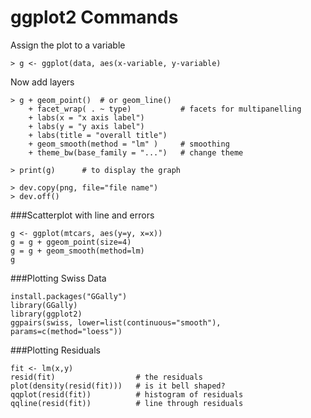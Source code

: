 # ggplot2 Commands

Assign the plot to a variable
```{R}
> g <- ggplot(data, aes(x-variable, y-variable)
```

Now add layers
```{R}
> g + geom_point()  # or geom_line()
    + facet_wrap( . ~ type)           # facets for multipanelling
    + labs(x = "x axis label")
    + labs(y = "y axis label")
    + labs(title = "overall title")
    + geom_smooth(method = "lm" )     # smoothing
    + theme_bw(base_family = "...")   # change theme
    
> print(g)      # to display the graph

> dev.copy(png, file="file name")
> dev.off()
```
###Scatterplot with line and errors
```{R}
g <- ggplot(mtcars, aes(y=y, x=x))
g = g + ggeom_point(size=4)
g = g + geom_smooth(method=lm)
g
```
###Plotting Swiss Data
```{R}
install.packages("GGally")
library(GGally)
library(ggplot2)
ggpairs(swiss, lower=list(continuous="smooth"), params=c(method="loess"))
```
###Plotting Residuals
```{R}
fit <- lm(x,y)
resid(fit)                  # the residuals
plot(density(resid(fit)))   # is it bell shaped?
qqplot(resid(fit))          # histogram of residuals
qqline(resid(fit))          # line through residuals
```
